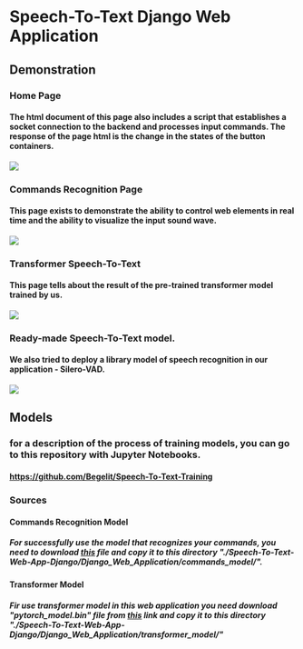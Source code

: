 # Speech-To-Text Django Web Application
## Demonstration
### Home Page
#### The html document of this page also includes a script that establishes a socket connection to the backend and processes input commands. The response of the page html is the change in the states of the button containers.
![](https://github.com/Begelit/Speech-To-Text-Web-App-Django/blob/main/Django_Web_Application/demo/Home_Trim.gif)
### Commands Recognition Page
#### This page exists to demonstrate the ability to control web elements in real time and the ability to visualize the input sound wave.
![](https://github.com/Begelit/Speech-To-Text-Web-App-Django/blob/main/Django_Web_Application/demo/Commands_Trim.gif)
### Transformer Speech-To-Text
#### This page tells about the result of the pre-trained transformer model trained by us.
![](https://github.com/Begelit/Speech-To-Text-Web-App-Django/blob/main/Django_Web_Application/demo/Transformer_Trim.gif)
### Ready-made Speech-To-Text model.
#### We also tried to deploy a library model of speech recognition in our application - Silero-VAD.
![](https://github.com/Begelit/Speech-To-Text-Web-App-Django/blob/main/Django_Web_Application/demo/readymade_Trim.gif)
## Models
### for a description of the process of training models, you can go to this repository with Jupyter Notebooks.
#### https://github.com/Begelit/Speech-To-Text-Training
### Sources
#### Commands Recognition Model
##### For successfully use the model that recognizes your commands, you need to download [this](https://drive.google.com/drive/folders/18H3d_jIhHubffwwYof1yWygiyKPTQkvK?usp=sharing) file and copy it to this directory "./Speech-To-Text-Web-App-Django/Django_Web_Application/commands_model/".
#### Transformer Model
##### Fir use transformer model in this web application you need download "pytorch_model.bin" file from [this](https://drive.google.com/drive/folders/1uI2faf1LFaHuI2DbuvQj4M7sdiLYktIw?usp=sharing) link and copy it to this directory "./Speech-To-Text-Web-App-Django/Django_Web_Application/transformer_model/"
